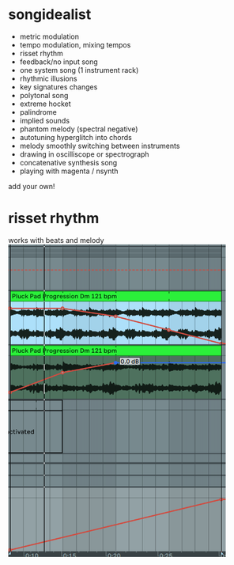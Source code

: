 # songidealist

- metric modulation
- tempo modulation, mixing tempos
- risset rhythm
- feedback/no input song
- one system song (1 instrument rack)
- rhythmic illusions
- key signatures changes
- polytonal song
- extreme hocket
- palindrome
- implied sounds
- phantom melody (spectral negative)
- autotuning hyperglitch into chords
- melody smoothly switching between instruments
- drawing in oscilliscope or spectrograph
- concatenative synthesis song
- playing with magenta / nsynth

add your own!

# risset rhythm
works with beats and melody
![](https://github.com/gregtemp/songidealist/raw/main/risset%20rhythm.png)
